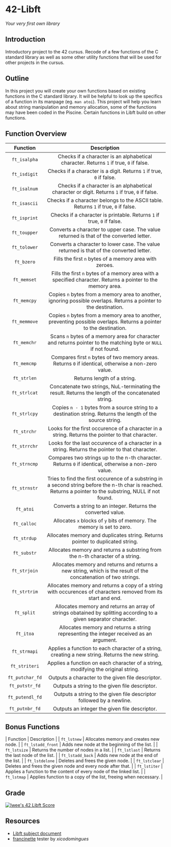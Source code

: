 # 42-Libft
*Your very first own library*

## Introduction
Introductory project to the 42 cursus. Recode of a few functions of the C standard library as well as some other utility functions that will be used for other projects in the cursus.

## Outline
In this project you will create your own functions based on existing functions in the C standard library. It will be helpful to look up the specifics of a function in its manpage (eg. ```man atoi```). This project will help you learn about string manipulation and memory allocation, some of the functions may have been coded in the Piscine. Certain functions in Libft build on other functions.

## Function Overview
| Function | Description |
| :------: | :---------: |
| ``ft_isalpha`` | Checks if a character is an alphabetical character. Returns ```1``` if true, ```0``` if false. |
| ``ft_isdigit`` | Checks if a character is a digit. Returns ```1``` if true, ```0``` if false. |
| ``ft_isalnum`` | Checks if a character is an alphabetical character or digit. Returns ```1``` if true, ```0``` if false. |
| ``ft_isascii`` | Checks if a character belongs to the ASCII table. Returns ```1``` if true, ```0``` if false. |
| ``ft_isprint`` | Checks if a character is printable. Returns ```1``` if true, ```0``` if false. |
| ``ft_toupper`` | Converts a character to upper case. The value returned is that of the converted letter. |
| ``ft_tolower`` | Converts a character to lower case. The value returned is that of the converted letter. |
| ``ft_bzero`` | Fills the first ```n``` bytes of a memory area with zeroes. |
| ``ft_memset`` | Fills the first ```n``` bytes of a memory area with a specified character. Returns a pointer to the memory area. |
| ``ft_memcpy`` | Copies ```n``` bytes from a memory area to another, ignoring possible overlaps. Returns a pointer to the destination. |
| ``ft_memmove`` | Copies ```n``` bytes from a memory area to another, preventing possible overlaps. Returns a pointer to the destination. |
| ``ft_memchr`` | Scans ```n``` bytes of a memory area for character and returns pointer to the matching byte or ```NULL``` if not found. |
| ``ft_memcmp`` | Compares first ```n``` bytes of two memory areas. Returns ```0``` if identical, otherwise a non-zero value. |
| ``ft_strlen`` | Returns length of a string. |
| ``ft_strlcat`` | Concatenate two strings, NuL-terminating the result. Returns the length of the concatenated string. |
| ``ft_strlcpy`` | Copies ```n - 1``` bytes from a source string to a destination string. Returns the length of the source string. |
| ``ft_strchr`` | Looks for the first occurence of a character in a string. Returns the pointer to that character. |
| ``ft_strrchr`` | Looks for the last occurence of a character in a string. Returns the pointer to that character. |
| ``ft_strncmp`` | Compares two strings up to the n-th character. Returns ```0``` if identical, otherwise a non-zero value. |
| ``ft_strnstr`` | Tries to find the first occurence of a substring in a second string before the n-th char is reached. Returns a pointer to the substring, NULL if not found. |
| ``ft_atoi`` | Converts a string to an integer. Returns the converted value. |
| ``ft_calloc`` | Allocates ```x``` blocks of ```y``` bits of memory. The memory is set to zero. |
| ``ft_strdup`` | Allocates memory and duplicates string. Returns pointer to duplicated string. |
| ``ft_substr`` | Allocates memory and returns a substring from the n-th character of a string. |
| ``ft_strjoin`` | Allocates memory and returns and returns a new string, which is the result of the concatenation of two strings.|
| ``ft_strtrim`` | Allocates memory and returns a copy of a string with occurences of characters removed from its start and end.  |
| ``ft_split`` | Allocates memory and returns an array of strings obatained by splitting according to a given separator character. |
| ``ft_itoa`` | Allocates memory and returns a string representing the integer received as an argument. |
| ``ft_strmapi`` | Applies a function to each character of a string, creating a new string. Returns the new string. |
| ``ft_striteri`` | Applies a function on each character of a string, modifying the original string. |
| ``ft_putchar_fd`` | Outputs a character to the given file descriptor. |
| ``ft_putstr_fd`` | Outputs a string to the given file descriptor. |
| ``ft_putendl_fd`` | Outputs a string to the given file descriptor followed by a newline. |
| ``ft_putnbr_fd`` | Outputs an integer the given file descriptor. |

## Bonus Functions
| Function | Description |
| ``ft_lstnew`` | Allocates memory and creates new node.  |
| ``ft_lstadd_front`` | Adds new node at the beginning of the list. |
| ``ft_lstsize`` | Returns the number of nodes in a list. |
| ``ft_lstlast`` | Returns the last node of the list. |
| ``ft_lstadd_back`` | Adds new node at the end of the list. |
| ``ft_lstdelone`` | Deletes and frees the given node. |
| ``ft_lstclear`` | Deletes and frees the given node and every node after that. |
| ``ft_lstiter`` | Applies a function to the content of every node of the linked list. |
| ``ft_lstmap`` | Applies function to a copy of the list, freeing when necessary. |

## Grade
[![lwee's 42 Libft Score](https://badge42.vercel.app/api/v2/cl5pppwsq001109mdiigy33za/project/2460041)](https://github.com/JaeSeoKim/badge42)

## Resources
* [Libft subject document](https://github.com/fractalfeeling/uploads/blob/4e5f7f060cdb8824ca8373d4aa3c65d795a3464b/docs/Libft.pdf)
* [francinette](https://github.com/xicodomingues/francinette) tester by *xicodomingues*
